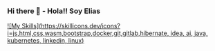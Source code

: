 ### Hi there 👋 - Hola!! Soy Elias
[![My Skills](https://skillicons.dev/icons?i=js,html,css,wasm,bootstrap,docker,git,gitlab,hibernate, idea, ai, java, kubernetes, linkedin, linux)](https://skillicons.dev)

<!--
**jsFacled/jsFacled** is a ✨ _special_ ✨ repository because its `README.md` (this file) appears on your GitHub profile.

Here are some ideas to get you started:

- 🔭 I’m currently working on ...
- 🌱 I’m currently learning ...
- 👯 I’m looking to collaborate on ...
- 🤔 I’m looking for help with ...
- 💬 Ask me about ...
- 📫 How to reach me: ...
- 😄 Pronouns: ...
- ⚡ Fun fact: ...
-->

